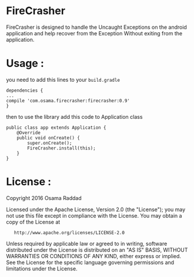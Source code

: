 # FireCrasher

FireCrasher is designed to handle the Uncaught Exceptions on the android application and help recover from the Exception 
Without exiting from the application.

# Usage :

you need to add this lines to your `build.gradle`


```
dependencies {
...
compile 'com.osama.firecrasher:firecrasher:0.9'
}
```

then to use the library add this code to Application class

```
public class app extends Application {
    @Override
    public void onCreate() {
        super.onCreate();
        FireCrasher.install(this);
    }
}
```

# License :

Copyright 2016 Osama Raddad

   Licensed under the Apache License, Version 2.0 (the "License");
   you may not use this file except in compliance with the License.
   You may obtain a copy of the License at

       http://www.apache.org/licenses/LICENSE-2.0

   Unless required by applicable law or agreed to in writing, software
   distributed under the License is distributed on an "AS IS" BASIS,
   WITHOUT WARRANTIES OR CONDITIONS OF ANY KIND, either express or implied.
   See the License for the specific language governing permissions and
   limitations under the License.
